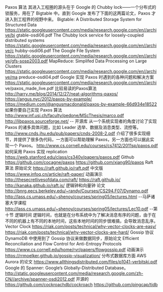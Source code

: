 Paxos 算法
其进入工程圈的源头在于 Google 的 Chubby lock——一个分布式的锁服务，用在了 Bigtable 中。直到 Google 发布了下面的这两篇论文，Paxos 才进入到工程界的视野中来。
Bigtable: A Distributed Storage System for Structured Data
https://static.googleusercontent.com/media/research.google.com/en//archive/bi
gtable-osdi06.pdf
The Chubby lock service for loosely-coupled distributed systems
https://static.googleusercontent.com/media/research.google.com/en//archive/c
hubby-osdi06.pdf
The Google File System
https://static.googleusercontent.com/media/research.google.com/en//archive/gfs-sosp2003.pdf
MapReduce: Simplifed Data Processing on Large Clusters
https://static.googleusercontent.com/media/research.google.com/en//archive/ma
preduce-osdi04.pdf
Google 实现 Paxos 时遇到的各种问题和解决方案
https://static.googleusercontent.com/media/research.google.com/en//archi
ve/paxos_made_live.pdf
比较易读的Paxos算法
http://harry.me/blog/2014/12/27/neat-algorithms-paxos/
https://angus.nyc/2012/paxos-by-example/
https://medium.com/@angusmacdonald/paxos-by-example-66d934e18522
如果你要自己实现 Paxos 算法	
http://www.inf.usi.ch/faculty/pedone/MScThesis/marco.pdf 	
http://libpaxos.sourceforge.net/ -- 开源库
从一个系统实现者的角度讨论了实现 Paxos 的诸多具体问题，比如 Leader 选举、数据及消息类型、流控等。
http://www.cnds.jhu.edu/pub/papers/cnds-2008-2.pdf
介绍了很多实现细节，并提供了很多伪代码，一方面可以帮助理解 Paxos，另一方面也可以据此实现一个 Paxos。
http://www.cs.cornell.edu/courses/cs7412/2011sp/paxos.pdf
如何采用 Paxos 实现 replication
https://web.stanford.edu/class/cs340v/papers/paxos.pdf
Github
https://github.com/cocagne/paxos
https://github.com/xiang90/paxos
Raft 算法
原始论文
https://raft.github.io/raft.pdf
中文版
https://www.infoq.cn/article/raft-paper/
动画演示
http://thesecretlivesofdata.com/raft/
https://raft.github.io/
http://kanaka.github.io/raft.js/
逻辑钟和向量钟
论文
http://bnrg.eecs.berkeley.edu/~randy/Courses/CS294.F07/Dynamo.pdf
http://lass.cs.umass.edu/~shenoy/courses/spring05/lectures.html --马萨诸塞大学课程
http://lass.cs.umass.edu/~shenoy/courses/spring05/lectures/Lec10.pdf --第十节
逻辑时间
逻辑时间，也就是在分布系统中为了解决消息有序的问题，由于在不同的机器上有不同的本地时间，这些本地时间的同步很难搞，会导致消息乱序。
Vector Clock
https://riak.com/posts/technical/why-vector-clocks-are-easy/
https://riak.com/posts/technical/why-vector-clocks-are-hard/
Gossip 协议
DynamoDB 中使用到了 Gossip 协议来做数据同步，原始论文
Efficient Reconciliation and Flow Control for Anti-Entropy Protocols https://www.cs.cornell.edu/home/rvr/papers/flowgossip.pdf
动画演示
https://rrmoelker.github.io/gossip-visualization/
分布式数据库方面
AWS Aurora 的论文
https://www.allthingsdistributed.com/files/p1041-verbitski.pdf
Google 的 Spanner: Google’s Globally-Distributed Database。
http://static.googleusercontent.com/media/research.google.com/zh-CN//archive/spanner-osdi2012.pdf
开源的
https://github.com/cockroachdb/cockroach
https://github.com/pingcap/tidb
